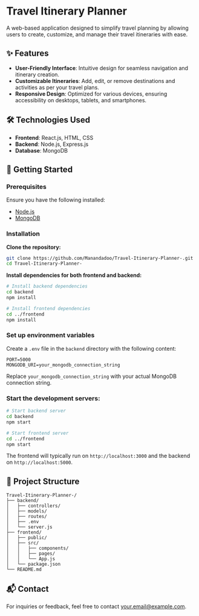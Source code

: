 # Travel Itinerary Planner

A web-based application designed to simplify travel planning by allowing users to create, customize, and manage their travel itineraries with ease.

## ✨ Features

- **User-Friendly Interface**: Intuitive design for seamless navigation and itinerary creation.  
- **Customizable Itineraries**: Add, edit, or remove destinations and activities as per your travel plans.  
- **Responsive Design**: Optimized for various devices, ensuring accessibility on desktops, tablets, and smartphones.

## 🛠️ Technologies Used

- **Frontend**: React.js, HTML, CSS  
- **Backend**: Node.js, Express.js  
- **Database**: MongoDB

## 🚀 Getting Started

### Prerequisites

Ensure you have the following installed:

- [Node.js](https://nodejs.org/)
- [MongoDB](https://www.mongodb.com/)

### Installation

**Clone the repository:**

```bash
git clone https://github.com/Manandadoo/Travel-Itinerary-Planner-.git
cd Travel-Itinerary-Planner-
```

**Install dependencies for both frontend and backend:**

```bash
# Install backend dependencies
cd backend
npm install

# Install frontend dependencies
cd ../frontend
npm install
```

### Set up environment variables

Create a `.env` file in the `backend` directory with the following content:

```env
PORT=5000
MONGODB_URI=your_mongodb_connection_string
```

Replace `your_mongodb_connection_string` with your actual MongoDB connection string.

### Start the development servers:

```bash
# Start backend server
cd backend
npm start

# Start frontend server
cd ../frontend
npm start
```

The frontend will typically run on `http://localhost:3000` and the backend on `http://localhost:5000`.

## 📁 Project Structure

```
Travel-Itinerary-Planner-/
├── backend/
│   ├── controllers/
│   ├── models/
│   ├── routes/
│   ├── .env
│   └── server.js
├── frontend/
│   ├── public/
│   ├── src/
│   │   ├── components/
│   │   ├── pages/
│   │   └── App.js
│   └── package.json
└── README.md
```

## 📬 Contact

For inquiries or feedback, feel free to contact [your.email@example.com](mailto:your.email@example.com).
